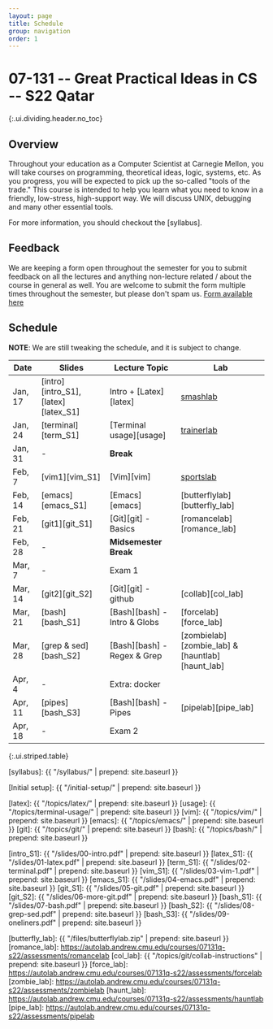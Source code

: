```yaml
---
layout: page
title: Schedule
group: navigation
order: 1
---
```


# 07-131 -- Great Practical Ideas in CS -- S22 Qatar
{:.ui.dividing.header.no_toc}

## Overview

Throughout your education as a Computer Scientist at Carnegie Mellon, you will
take courses on programming, theoretical ideas, logic, systems, etc. As you
progress, you will be expected to pick up the so-called "tools of the trade."
This course is intended to help you learn what you need to know in a friendly,
low-stress, high-support way. We will discuss UNIX, debugging and many
other essential tools.

For more information, you should checkout the [syllabus].

## Feedback
We are keeping a form open throughout the semester for you to submit
feedback on all the lectures and anything non-lecture related / about the course in
general as well. You are welcome to submit the form multiple times throughout
the semester, but please don't spam us.
[Form available here](https://forms.gle/JLyQorecHPAtjcr1A)



## Schedule

**NOTE**: We are still tweaking the schedule, and it is subject to change.

| Date     | Slides                | Lecture Topic               | Lab                            |
| ----     | ------                | -------------               | ---                            |
| Jan, 17  | [intro][intro_S1],[latex][latex_S1] | Intro + [Latex][latex] | [smashlab][latex_lab] |
| Jan, 24  | [terminal][term_S1]   | [Terminal usage][usage]     | [trainerlab][term_lab]         |
| Jan, 31  |   -                   | __Break__                   |                                |
| Feb, 7   | [vim1][vim_S1]        | [Vim][vim]                  | [sportslab][sports_lab]        |
| Feb, 14  | [emacs][emacs_S1]     | [Emacs][emacs]              | [butterflylab][butterfly_lab]  |
| Feb, 21  | [git1][git_S1]        | [Git][git] - Basics         | [romancelab][romance_lab]      |
| Feb, 28  |   -                   | __Midsemester Break__       |                                |
| Mar, 7   |   -                   | Exam 1                      |                                |
| Mar, 14  | [git2][git_S2]        | [Git][git] - github         | [collab][col_lab]              |
| Mar, 21  | [bash][bash_S1]       | [Bash][bash] - Intro & Globs| [forcelab][force_lab]          |
| Mar, 28  | [grep & sed][bash_S2] | [Bash][bash] - Regex & Grep | [zombielab][zombie_lab] & [hauntlab][haunt_lab] |
| Apr, 4   |   -                   | Extra: docker               |                                |
| Apr, 11  | [pipes][bash_S3]      | [Bash][bash] - Pipes        | [pipelab][pipe_lab]            |
| Apr, 18  |   -                   | Exam 2                      |                                |
{:.ui.striped.table}


<!--
## Office hours

Eduardo Feo-Flushing:

Giselle Reis:
-->

[syllabus]: {{ "/syllabus/" | prepend: site.baseurl }}

<!-- TODO: remove this page -->
[Initial setup]: {{ "/initial-setup/" | prepend: site.baseurl }}

<!-- Topic pages -->
[latex]:     {{ "/topics/latex/"                  | prepend: site.baseurl }}
[usage]:     {{ "/topics/terminal-usage/"         | prepend: site.baseurl }}
[vim]:       {{ "/topics/vim/"                    | prepend: site.baseurl }}
[emacs]:     {{ "/topics/emacs/"                  | prepend: site.baseurl }}
[git]:       {{ "/topics/git/"                    | prepend: site.baseurl }}
[bash]:      {{ "/topics/bash/"                   | prepend: site.baseurl }}

<!-- These pages were not used.
[config]:    {{ "/topics/terminal-configuration/" | prepend: site.baseurl }}
[makefiles]: {{ "/topics/makefiles/"              | prepend: site.baseurl }}
[pm]:        {{ "/topics/intro-to-pm/"            | prepend: site.baseurl }}
-->

<!-- Slides -->
[intro_S1]: {{ "/slides/00-intro.pdf" | prepend: site.baseurl }}
[latex_S1]: {{ "/slides/01-latex.pdf" | prepend: site.baseurl }}
[term_S1]:  {{ "/slides/02-terminal.pdf" | prepend: site.baseurl }}
[vim_S1]:   {{ "/slides/03-vim-1.pdf" | prepend: site.baseurl }}
[emacs_S1]: {{ "/slides/04-emacs.pdf" | prepend: site.baseurl }}
[git_S1]:   {{ "/slides/05-git.pdf" | prepend: site.baseurl }}
[git_S2]:   {{ "/slides/06-more-git.pdf" | prepend: site.baseurl }}
[bash_S1]:  {{ "/slides/07-bash.pdf" | prepend: site.baseurl }}
[bash_S2]:  {{ "/slides/08-grep-sed.pdf" | prepend: site.baseurl }}
[bash_S3]:  {{ "/slides/09-oneliners.pdf" | prepend: site.baseurl }}

<!-- Labs -->
[latex_lab]:     https://autolab.andrew.cmu.edu/courses/07131q-s22/assessments/smashlab
[term_lab]:      https://autolab.andrew.cmu.edu/courses/07131q-s22/assessments/trainerlab
[sports_lab]:    https://autolab.andrew.cmu.edu/courses/07131q-s22/assessments/sportslab
[butterfly_lab]: {{ "/files/butterflylab.zip" | prepend: site.baseurl }}
[romance_lab]:   https://autolab.andrew.cmu.edu/courses/07131q-s22/assessments/romancelab
[col_lab]:       {{ "/topics/git/collab-instructions" | prepend: site.baseurl }}
[force_lab]:     https://autolab.andrew.cmu.edu/courses/07131q-s22/assessments/forcelab
[zombie_lab]:    https://autolab.andrew.cmu.edu/courses/07131q-s22/assessments/zombielab
[haunt_lab]:     https://autolab.andrew.cmu.edu/courses/07131q-s22/assessments/hauntlab
[pipe_lab]:      https://autolab.andrew.cmu.edu/courses/07131q-s22/assessments/pipelab

<!-- Extra topics pages/slides -->
<!--
[latexresume]:  {{ "/topics/extratations/latexresume/" | prepend: site.baseurl }}
[tmux]:         {{ "/topics/extratations/tmux/" | prepend: site.baseurl }}
[cicd]:         {{ "/topics/extratations/githubactions/" | prepend: site.baseurl }}
[wdw]:          {{ "/topics/extratations/wdw/" | prepend: site.baseurl }}
[giturl]:       {{ "/topics/extratations/githuburlshortener/" | prepend: site.baseurl }}
[bitcoin]:      {{ "/topics/extratations/bitcoin/" | prepend: site.baseurl }}
[dotfiles]:     {{ "/topics/extratations/dotfiles/" | prepend: site.baseurl }}
[pm]:           {{ "/topics/extratations/pm/" | prepend: site.baseurl }}
[cc]:           {{ "/topics/extratations/crashcourse/" | prepend: site.baseurl }}
[summer]:       {{ "/topics/extratations/summer/" | prepend: site.baseurl }}
[vscode]:       {{ "/topics/extratations/vscode/" | prepend: site.baseurl }}
[interview]:    {{ "/topics/extratations/interview/" | prepend: site.baseurl }}
[umlood]:       {{ "/topics/extratations/umlood/" | prepend: site.baseurl }}
[resumereview]: {{ "/topics/extratations/resumereview/" | prepend: site.baseurl }}
-->

